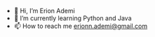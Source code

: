- 👋 Hi, I’m Erion Ademi
- 🌱 I’m currently learning Python and Java
- 📫 How to reach me erionn.ademi@gmail.com

<!---
Erion14/Erion14 is a ✨ special ✨ repository because its `README.md` (this file) appears on your GitHub profile.
You can click the Preview link to take a look at your changes.
--->
